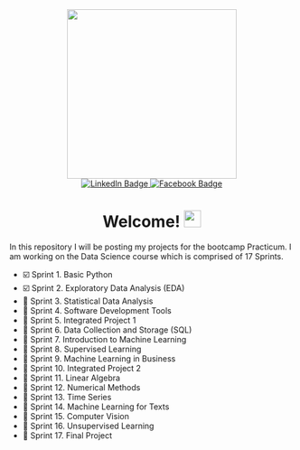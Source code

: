 <div id="header" align="center">
  <img src="https://media2.giphy.com/media/AKjT5kDZMK4wsPXJPk/giphy.gif" width="300"/>
</div>
<div id="badges" align="center">
  <a href="https://www.linkedin.com/in/brandon-harrelson-137a3b108/">
    <img src="https://img.shields.io/badge/LinkedIn-blue?style=for-the-badge&logo=linkedin&logoColor=white" alt="LinkedIn Badge"/>
  </a>
  <a href="https://www.facebook.com/brandon.harrelson1">
    <img src="https://img.shields.io/badge/Facebook-blue?style=for-the-badge&logo=facebook&logoColor=white" alt="Facebook Badge"/>
  </a>
</div>
<div id="views" align="center">
<img src="https://komarev.com/ghpvc/?username=Nodnarb1192&style=flat-square&color=blue" alt=""/>
</div>
<h1 align="center">
  Welcome!
  <img src="https://media.giphy.com/media/hvRJCLFzcasrR4ia7z/giphy.gif" width="30px"/>
</h1>
<p> 
  In this repository I will be posting my projects for the bootcamp Practicum. I am working on the Data Science course which is comprised of 17 Sprints.
 </p>


- :ballot_box_with_check: Sprint 1. Basic Python
- :ballot_box_with_check: Sprint 2. Exploratory Data Analysis (EDA)
- :black_square_button: Sprint 3. Statistical Data Analysis
- :black_square_button: Sprint 4. Software Development Tools
- :black_square_button: Sprint 5. Integrated Project 1
- :black_square_button: Sprint 6. Data Collection and Storage (SQL)
- :black_square_button: Sprint 7. Introduction to Machine Learning
- :black_square_button: Sprint 8. Supervised Learning
- :black_square_button: Sprint 9. Machine Learning in Business
- :black_square_button: Sprint 10. Integrated Project 2
- :black_square_button: Sprint 11. Linear Algebra
- :black_square_button: Sprint 12. Numerical Methods
- :black_square_button: Sprint 13. Time Series
- :black_square_button: Sprint 14. Machine Learning for Texts
- :black_square_button: Sprint 15. Computer Vision
- :black_square_button: Sprint 16. Unsupervised Learning
- :black_square_button: Sprint 17. Final Project

